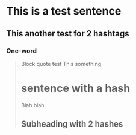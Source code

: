 # This is a test sentence
## This another test for 2 hashtags
### One-word
> Block quote test
> This something
> # sentence with a hash
> Blah blah
> ## Subheading with 2 hashes
